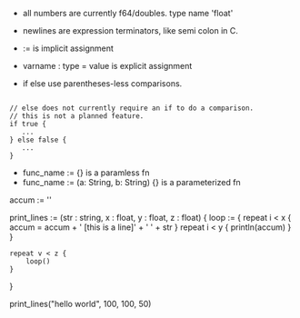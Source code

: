 - all numbers are currently f64/doubles. type name 'float'

- newlines are expression terminators, like semi colon in C.

- := is implicit assignment
- varname : type = value is explicit assignment

- if else use parentheses-less comparisons.
```

// else does not currently require an if to do a comparison.
// this is not a planned feature.
if true {
   ... 
} else false {
   ...
}
```

- func_name := {} is a paramless fn
- func_name := (a: String, b: String) {}  is a parameterized fn

accum := ''

print_lines := (str : string, x : float, y : float, z : float) {
	loop := {
		repeat i < x {
accum = accum + '
[this is a line]' + '
' + str
		}
		repeat i < y {
			println(accum)
		}
	}
	
	repeat v < z {
		loop()
	}
}

print_lines("hello world", 100, 100, 50)